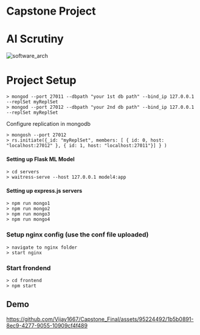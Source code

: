 # Capstone Project
# AI Scrutiny
![software_arch](https://github.com/Vijay1667/Capstone_Final/assets/95224492/caadaa9e-83cc-4c93-8b8a-a87efe3e61b4)

# Project Setup
```
> mongod --port 27011 --dbpath "your 1st db path" --bind_ip 127.0.0.1 --replSet myReplSet
> mongod --port 27012 --dbpath "your 2nd db path" --bind_ip 127.0.0.1 --replSet myReplSet
```
Configure replication in mongodb
```
> mongosh --port 27012
> rs.initiate({_id: "myReplSet", members: [ { id: 0, host: "localhost:27012" }, { id: 1, host: "localhost:27011"}] } )
```

#### Setting up Flask ML Model

```
> cd servers
> waitress-serve --host 127.0.0.1 model4:app
```
#### Setting up express.js servers
```
> npm run mongo1
> npm run mongo2
> npm run mongo3
> npm run mongo4
```
### Setup nginx config (use the conf file uploaded)
```
> navigate to nginx folder
> start nginx
```
### Start frondend
```
> cd frontend
> npm start
```
## Demo



https://github.com/Vijay1667/Capstone_Final/assets/95224492/1b5b0891-8ec9-4277-9055-10909cf4f489

